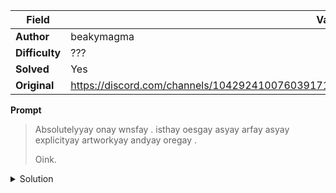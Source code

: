 |Field|Value|
|---|---|
|**Author**|beakymagma|
|**Difficulty**|???|
|**Solved**|Yes|
|**Original**|https://discord.com/channels/1042924100760391710/1110625554476040323/1131087668416098375|

**Prompt**
> Absolutelyyay onay wnsfay . isthay oesgay asyay arfay asyay explicityay artworkyay andyay oregay . 
>
> Oink.

<details>
<summary>Solution</summary>
The message is written in pig latin

The unciphered text reads 'absolutely no nsfw . this goes as far as explicit artwork and gore'

The 'Oink.' at the end of the prompt is actually an hint for pig latin.
</details>
